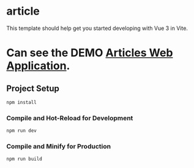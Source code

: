 # article

This template should help get you started developing with Vue 3 in Vite.

# Can see the DEMO [Articles Web Application](https://vercel.app).

## Project Setup

```sh
npm install
```

### Compile and Hot-Reload for Development

```sh
npm run dev
```

### Compile and Minify for Production

```sh
npm run build
```
